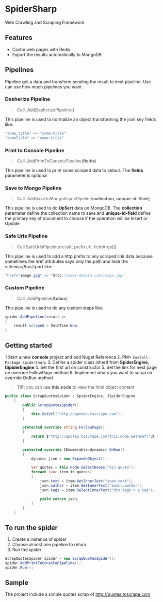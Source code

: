 # SpiderSharp
Web Crawling and Scraping Framework

## Features
* Cache web pages with Redis
* Export the results automatically to MongoDB

## Pipelines
Pipeline get a data and transform sending the result to next pipeline. Use can use how much pipelines you want.

### Dasherize Pipeline 
> Call .AddDasherizePipeline() 

This pipeline is used to normalize an object transforming the json key fields like:

```C#
"some_title" => "some-title"
"someTitle" => "some-title"
```

### Print to Console Pipeline
> Call .AddPrintToConsolePipeline(**fields**)

This pipeline is used to print some scraped data to stdout. The **fields** parameter is optional

### Save to Mongo Pipeline
> Call .AddSaveToMongoAsyncPipeline(**collection**, **unique-id-filed**);

This pipeline is used to do **UpSert** data on MongoDB. The **collection** parameter define the collection name to save and **unique-id-field** define the primary key of document to choose if the operation will be Insert or Update

### Safe Urls Pipeline
> Call SafeUrlsPipeline(result, prefixUrl, fieldArgs[])

This pipeline is used to add a http prefix to any scraped link data because sometimes the href attributes says only the path and hide the schema://host:port like:

```C#
"href="image.jpg" => "http://user-domain.com/image.jpg"
```

### Custom Pipeline
> Call .AddPipeline(**Action**)

This pipeline is used to do any custom steps like:
```C#
spider.AddPipeline(result =>
{
    result.scraped = DateTime.Now;
}
```
## Getting started 

1 Start a new **console** project and add Nuget Reference
2. PM> ` Install-Package SpiderSharp `
3. Define a spider class inherit from **SpiderEngine, ISpiderEngine**
4. Set the first url on constructor
5. Set the link for next page on override FollowPage method
6. Implement whats you want to scrap on override OnRun method

> TIP: you can use **this.node** to view the html object content

```c#
public class ScrapQuotesSpider : SpiderEngine, ISpiderEngine
    {
        public ScrapQuotesSpider()
        {
            this.SetUrl("http://quotes.toscrape.com");
        }

        protected override string FollowPage()
        {
            return $"http://quotes.toscrape.com{this.node.GetHref("ul > li > a")}";
        }

        protected override IEnumerable<dynamic> OnRun()
        {
            dynamic json = new ExpandoObject();

            var quotes = this.node.SelectNodes("div.quote");
            foreach (var item in quotes)
            {
                json.text = item.GetInnerText("span.text");
                json.author = item.GetInnerText("small.author");
                json.tags = item.SelectInnerText("div.tags > a.tag");

                yield return json;
            }
        }
    }

```

## To run the spider

1. Create a instance of spider
2. Choose almost one pipeline to return
3. Run the spider

```c#
ScrapQuotesSpider spider = new ScrapQuotesSpider();
spider.AddPrintToConsolePipeline();
spider.Run();
```

## Sample

The project include a simple quotes scrap of http://quotes.toscrape.com
